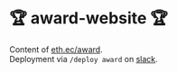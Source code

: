 # :trophy: award-website :trophy:
Content of [eth.ec/award](eth.ec/award).<br>
Deployment via `/deploy award` on [slack](ethec.slack.com).
